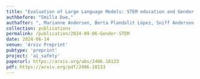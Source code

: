 ```yaml
---
title: "Evaluation of Large Language Models: STEM education and Gender Stereotypes"
authbefore: "Smilla Due,"
authafter: ", Marianne Andersen, Berta Plandolit López, Sniff Andersen Nexø, Line Clemmensen"
collection: publications
permalink: /publication/2024-09-06-Gender-STEM
date: 2024-06-14
venue: 'Arxiv Preprint'
pubtype: 'preprint'
project: 'ai_safety'
paperurl: https://arxiv.org/abs/2406.10133
pdf: https://arxiv.org/pdf/2406.10133
---
```

